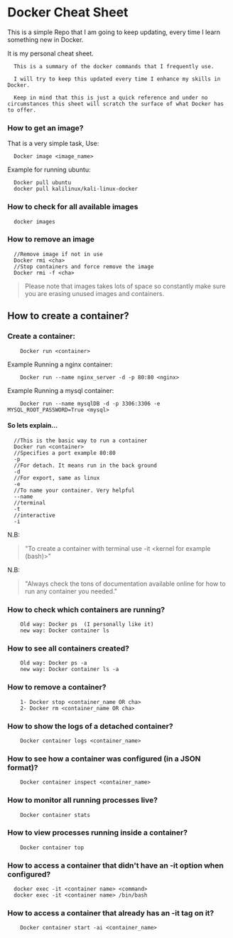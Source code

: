# Docker Cheat Sheet

This is a simple Repo that I am going to keep updating, every time I learn something new in Docker.

It is my personal cheat sheet.

```
  This is a summary of the docker commands that I frequently use.

  I will try to keep this updated every time I enhance my skills in Docker.

  Keep in mind that this is just a quick reference and under no circumstances this sheet will scratch the surface of what Docker has to offer.
```


### How to get an image?

That is a very simple task, Use:


      Docker image <image_name>

  Example for running ubuntu:


      Docker pull ubuntu
      docker pull kalilinux/kali-linux-docker


### How to check for all available images

      docker images

### How to remove an image


      //Remove image if not in use
      Docker rmi <cha>    
      //Stop containers and force remove the image
      Docker rmi -f <cha>

>Please note that images takes lots of space so     constantly make sure you are erasing unused images and containers.

## How to create a container?

### Create a container:


        Docker run <container>


  Example Running a nginx container:


        Docker run --name nginx_server -d -p 80:80 <nginx>


  Example Running a mysql container:


        Docker run --name mysqlDB -d -p 3306:3306 -e MYSQL_ROOT_PASSWORD=True <mysql>


#### So lets explain...
      //This is the basic way to run a container
      Docker run <container>  
      //Specifies a port example 80:80
      -p
      //For detach. It means run in the back ground
      -d
      //For export, same as linux
      -e
      //To name your container. Very helpful
      --name
      //terminal
      -t
      //interactive
      -i

N.B:
>"To create a container with terminal use -it <kernel for example (bash)>"

N.B:
>"Always check the tons of documentation available online for how to run any
      container you needed."


### How to check which containers are running?

  ```
      Old way: Docker ps  (I personally like it)
      new way: Docker container ls
  ```

### How to see all containers created?

  ```
      Old way: Docker ps -a
      new way: Docker container ls -a
  ```

### How to remove a container?

  ```
      1- Docker stop <container_name OR cha>
      2- Docker rm <container_name OR cha>
  ```

### How to show the logs of a detached container?

  ```
      Docker container logs <container_name>
  ```

### How to see how a container was configured (in a JSON format)?

  ```
      Docker container inspect <container_name>
  ```

### How to monitor all running processes live?

  ```
      Docker container stats
  ```

### How to view processes running inside a container?

  ```
      Docker container top
  ```

### How to access a container that didn't have an -it option when configured?

  ```
    docker exec -it <container name> <command>
    docker exec -it <container name> /bin/bash
  ```

### How to access a container that already has an -it tag on it?

  ```
      Docker container start -ai <container_name>
  ```
